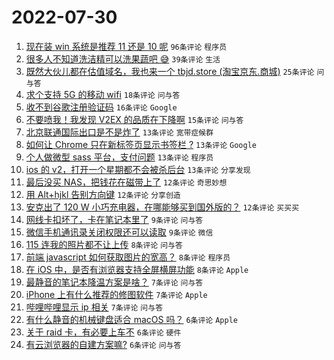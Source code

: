 # 2022-07-30

1. [现在装 win 系统是推荐 11 还是 10 呢](https://www.v2ex.com/t/869596) `96条评论` `程序员`
1. [很多人不知道洗洁精可以洗果蔬吧 😅](https://www.v2ex.com/t/869644) `39条评论` `生活`
1. [既然大伙儿都在估值域名，我也来一个 tbjd.store (淘宝京东.商城)](https://www.v2ex.com/t/869618) `25条评论` `问与答`
1. [求个支持 5G 的移动 wifi](https://www.v2ex.com/t/869627) `18条评论` `问与答`
1. [收不到谷歌注册验证码](https://www.v2ex.com/t/869647) `16条评论` `Google`
1. [不要喷我！我发现 V2EX 的品质在下降啊](https://www.v2ex.com/t/869662) `15条评论` `问与答`
1. [北京联通国际出口是不是炸了](https://www.v2ex.com/t/869629) `13条评论` `宽带症候群`
1. [如何让 Chrome 只在新标签页显示书签栏 ?](https://www.v2ex.com/t/869622) `13条评论` `Google`
1. [个人做微型 sass 平台，支付问题](https://www.v2ex.com/t/869604) `13条评论` `程序员`
1. [ios 的 v2，打开一个星期都不会被杀后台](https://www.v2ex.com/t/869602) `13条评论` `分享发现`
1. [最后没买 NAS，把钱花在磁带上了](https://www.v2ex.com/t/869651) `12条评论` `奇思妙想`
1. [用 Alt+hjkl 告别方向键](https://www.v2ex.com/t/869611) `12条评论` `分享创造`
1. [安克出了 120 W 小巧充电器，在哪能够买到国外版的？](https://www.v2ex.com/t/869593) `12条评论` `买买买`
1. [网线卡扣坏了，卡在笔记本里了](https://www.v2ex.com/t/869612) `9条评论` `问与答`
1. [微信手机通讯录关闭权限还可以读取](https://www.v2ex.com/t/869590) `9条评论` `微信`
1. [115 连我的照片都不让上传](https://www.v2ex.com/t/869654) `8条评论` `问与答`
1. [前端 javascript 如何获取图片的宽高？](https://www.v2ex.com/t/869603) `8条评论` `程序员`
1. [在 iOS 中，是否有浏览器支持全屏横屏功能](https://www.v2ex.com/t/869592) `8条评论` `Apple`
1. [最静音的笔记本降温方案是啥？](https://www.v2ex.com/t/869663) `7条评论` `问与答`
1. [iPhone 上有什么推荐的修图软件](https://www.v2ex.com/t/869642) `7条评论` `Apple`
1. [哔哩哔哩显示 ip 相关](https://www.v2ex.com/t/869597) `7条评论` `问与答`
1. [有什么静音的机械键盘适合 macOS 吗？](https://www.v2ex.com/t/869665) `6条评论` `Apple`
1. [关于 raid 卡，有必要上车不](https://www.v2ex.com/t/869646) `6条评论` `硬件`
1. [有云浏览器的自建方案嘛?](https://www.v2ex.com/t/869640) `6条评论` `问与答`
